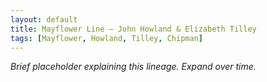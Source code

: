 ```yaml
---
layout: default
title: Mayflower Line — John Howland & Elizabeth Tilley
tags: [Mayflower, Howland, Tilley, Chipman]
---
```


_Brief placeholder explaining this lineage. Expand over time._